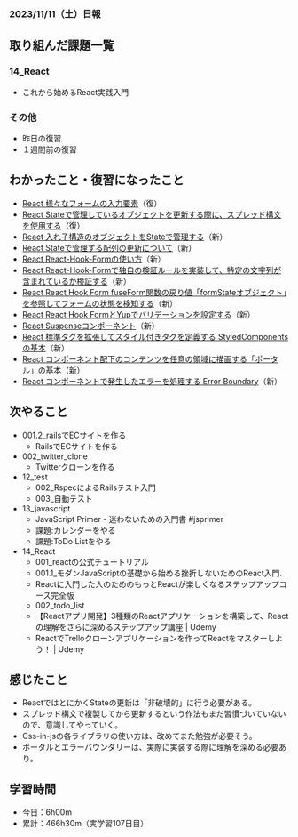 ### 2023/11/11（土）日報
## 取り組んだ課題一覧

<!-- ### 11_Ruby_on_Rails
  - 001.2_railsでECサイトを作る
    - RailsでECサイトを作る 
      - プロモーションコード機能　確認待ち -> LGTM! -->
<!-- ### 13_Javascript
  - JavaScript Primer - 迷わないための入門書 #jsprimer
    - 第27章 ~ 第32章　完了 -->
### 14_React
  - これから始めるReact実践入門

### その他
<!-- - ブログ執筆
  - [Rails 「Action Mailer × Gmail × Heroku」でメール送信機能を実装する](https://tatsuki-ju.hatenablog.com/entry/2023/11/06/122248) -->
<!-- - 模写コーディング
  - [作って学ぶコーディング学習サイト](https://code-step.com/)
    - [【入門編】recipemenu](https://github.com/imahoritatsuki/copyingCoding/tree/main/introductory-recipemenu/output) -->
<!-- - 関連書籍
  - [Good Code, Bad Code ～持続可能な開発のためのソフトウェアエンジニア的思考](https://amzn.asia/d/7NzMcZp) -->
<!-- - 関連記事・動画
  - [初心者プログラマが犯しがちな過ち25選](https://qiita.com/rana_kualu/items/379eefb3a40c6b44cb92) -->
- 昨日の復習
- １週間前の復習

## わかったこと・復習になったこと
  - [React 様々なフォームの入力要素](https://www.notion.so/React-dc4f69f490bc4a2ba8242113631b7eb6?pvs=4)（復）
  - [React Stateで管理しているオブジェクトを更新する際に、スプレッド構文を使用する](https://www.notion.so/React-State-fb6fc97804774423a83e705cc5b53ce9?pvs=4)（復）
  - [React 入れ子構造のオブジェクトをStateで管理する](https://www.notion.so/React-State-b4fa57ee9c3a43b58d68e8024b0b14c2?pvs=4)（新）
  - [React Stateで管理する配列の更新について](https://www.notion.so/React-State-0df942aa8aae4efc949942c47325ea10?pvs=4)（新）
  - [React React-Hook-Formの使い方](https://www.notion.so/React-React-Hook-Form-db623c1495e4482a99155ce23de97cb1?pvs=4)（新）
  - [React React-Hook-Formで独自の検証ルールを実装して、特定の文字列が含まれているか検証する](https://www.notion.so/React-React-Hook-Form-c5df245f250741b6ad011c4be18bf94f?pvs=4)（新）
  - [React React Hook Form fuseForm関数の戻り値「formStateオブジェクト」を参照してフォームの状態を検知する](https://www.notion.so/React-React-Hook-Form-fuseForm-formState-a647136d264e457aa38442029273adee?pvs=4)（新）
  - [React React Hook FormとYupでバリデーションを設定する](https://www.notion.so/React-React-Hook-Form-Yup-fa2deb886f844e97ba54244696ec98d3?pvs=4)（新）
  - [React Suspenseコンポーネント](https://www.notion.so/React-Suspense-35d6055c64614bbc913f35951b4764a2?pvs=4)（新）
  - [React 標準タグを拡張してスタイル付きタグを定義する StyledComponentsの基本](https://www.notion.so/React-StyledComponents-e1905e09c3f34be6864b35839185a3b0?pvs=4)（新）
  - [React コンポーネント配下のコンテンツを任意の領域に描画する「ポータル」の基本](https://www.notion.so/React-c2a2e8dcebbd44d99561d99b6db423b2?pvs=4)（新）
  - [React コンポーネントで発生したエラーを処理する Error Boundary](https://www.notion.so/React-Error-Boundary-589169566bd946f79842af4da49e1ba5?pvs=4)（新）
  

## 次やること
  - 001.2_railsでECサイトを作る
    - RailsでECサイトを作る
  - 002_twitter_clone
    - Twitterクローンを作る
- 12_test
  - 002_RspecによるRailsテスト入門
  - 003_自動テスト
- 13_javascript
  - JavaScript Primer - 迷わないための入門書 #jsprimer
  - 課題:カレンダーをやる
  - 課題:ToDo Listをやる
- 14_React
  - 001_reactの公式チュートリアル
  - 001.1_モダンJavaScriptの基礎から始める挫折しないためのReact入門.
  - Reactに入門した人のためのもっとReactが楽しくなるステップアップコース完全版
  - 002_todo_list
  - 【Reactアプリ開発】3種類のReactアプリケーションを構築して、Reactの理解をさらに深めるステップアップ講座 | Udemy
  - ReactでTrelloクローンアプリケーションを作ってReactをマスターしよう！ | Udemy

## 感じたこと
- ReactではとにかくStateの更新は「非破壊的」に行う必要がある。
- スプレッド構文で複製してから更新するという作法もまだ習慣づいていないので、意識してやっていく。
- Css-in-jsの各ライブラリの使い方は、改めてまた勉強が必要そう。
- ポータルとエラーバウンダリーは、実際に実装する際に理解を深める必要あり。


## 学習時間
- 今日：6h00m
- 累計：466h30m（実学習107日目）

